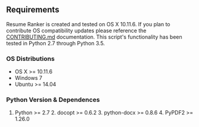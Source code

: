 ## Requirements
Resume Ranker is created and tested on OS X 10.11.6.  If you plan to contribute OS compatibility updates please reference the [CONTRIBUTING.md](/documentation/CONTRIBUTING.md) documentation.  This script's functionality has been tested in Python 2.7 through Python 3.5. 


### OS Distributions
- OS X >= 10.11.6
- Windows 7
- Ubuntu >= 14.04

### Python Version & Dependences
1.  Python >= 2.7
	2. docopt >= 0.6.2
	3. python-docx >= 0.8.6
	4. PyPDF2 >= 1.26.0